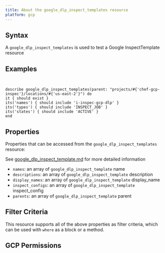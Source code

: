 ```yaml
---
title: About the google_dlp_inspect_templates resource
platform: gcp
---
```


## Syntax
A `google_dlp_inspect_templates` is used to test a Google InspectTemplate resource

## Examples
```


describe google_dlp_inspect_templates(parent: "projects/#{'chef-gcp-inspec'}/locations/#{'us-east-2'}") do
it { should exist }
its('names') { should include 'i-inspec-gcp-dlp' }
its('types') { should include 'INSPECT_JOB' }
its('states') { should include 'ACTIVE' }
end

```

## Properties
Properties that can be accessed from the `google_dlp_inspect_templates` resource:

See [google_dlp_inspect_template.md](google_dlp_inspect_template.md) for more detailed information
  * `names`: an array of `google_dlp_inspect_template` name
  * `descriptions`: an array of `google_dlp_inspect_template` description
  * `display_names`: an array of `google_dlp_inspect_template` display_name
  * `inspect_configs`: an array of `google_dlp_inspect_template` inspect_config
  * `parents`: an array of `google_dlp_inspect_template` parent

## Filter Criteria
This resource supports all of the above properties as filter criteria, which can be used
with `where` as a block or a method.

## GCP Permissions

